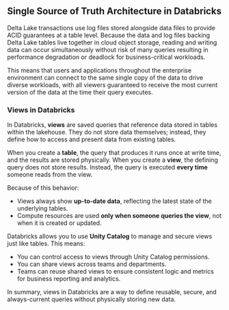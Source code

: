 ## Single Source of Truth Architecture in Databricks

Delta Lake transactions use log files stored alongside data files to provide ACID guarantees at a table level. Because the data and log files backing Delta Lake tables live together in cloud object storage, reading and writing data can occur simultaneously without risk of many queries resulting in performance degradation or deadlock for business-critical workloads. 

This means that users and applications throughout the enterprise environment can connect to the same single copy of the data to drive diverse workloads, with all viewers guaranteed to receive the most current version of the data at the time their query executes.

### Views in Databricks

In Databricks, **views** are saved queries that reference data stored in tables within the lakehouse. They do not store data themselves; instead, they define how to access and present data from existing tables.

When you create a **table**, the query that produces it runs once at write time, and the results are stored physically.
When you create a **view**, the defining query does not store results. Instead, the query is executed **every time** someone reads from the view.

Because of this behavior:

* Views always show **up-to-date data**, reflecting the latest state of the underlying tables.
* Compute resources are used **only when someone queries the view**, not when it is created or updated.

Databricks allows you to use **Unity Catalog** to manage and secure views just like tables. This means:

* You can control access to views through Unity Catalog permissions.
* You can share views across teams and departments.
* Teams can reuse shared views to ensure consistent logic and metrics for business reporting and analytics.

In summary, views in Databricks are a way to define reusable, secure, and always-current queries without physically storing new data.

